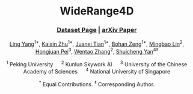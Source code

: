 
<div align="center">
  
# WideRange4D

### [Dataset Page](https://huggingface.co/datasets/Gen-Verse/WideRange4D/tree/main) | [arXiv Paper](#)

[Ling Yang](https://yangling0818.github.io)<sup>1*</sup>, [Kaixin Zhu](https://chriszkxxx.github.io)<sup>1*</sup>, [Juanxi Tian](https://tianshijing.github.io)<sup>1*</sup>, [Bohan Zeng](https://scholar.google.com/citations?user=MHo_d3YAAAAJ&hl=en)<sup>1*</sup>, [Mingbao Lin](http://lmb.bjbxit.cn/)<sup>2</sup>, [Hongjuan Pei](https://openreview.net/profile?id=~Hongjuan_Pei1)<sup>3</sup>, [Wentao Zhang](https://zwt233.github.io)<sup>2</sup>, [Shuicheng Yan](http://yanshuicheng.info)<sup>4‡</sup>

<sup>1</sup> Peking University &emsp; <sup>2</sup> Kunlun Skywork AI &emsp; <sup>3</sup> University of the Chinese Academy of Sciences &emsp; <sup>4</sup> National University of Singapore

<sup>*</sup> Equal Contributions. <sup>‡</sup> Corresponding Author.

</div>



